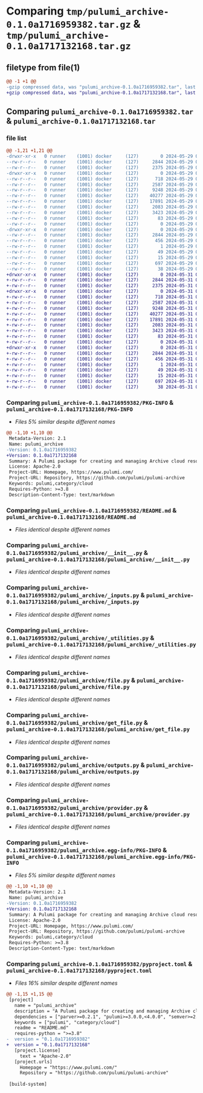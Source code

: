 # Comparing `tmp/pulumi_archive-0.1.0a1716959382.tar.gz` & `tmp/pulumi_archive-0.1.0a1717132168.tar.gz`

## filetype from file(1)

```diff
@@ -1 +1 @@
-gzip compressed data, was "pulumi_archive-0.1.0a1716959382.tar", last modified: Wed May 29 05:12:38 2024, max compression
+gzip compressed data, was "pulumi_archive-0.1.0a1717132168.tar", last modified: Fri May 31 05:12:10 2024, max compression
```

## Comparing `pulumi_archive-0.1.0a1716959382.tar` & `pulumi_archive-0.1.0a1717132168.tar`

### file list

```diff
@@ -1,21 +1,21 @@
-drwxr-xr-x   0 runner    (1001) docker     (127)        0 2024-05-29 05:12:38.167097 pulumi_archive-0.1.0a1716959382/
--rw-r--r--   0 runner    (1001) docker     (127)     2844 2024-05-29 05:12:38.167097 pulumi_archive-0.1.0a1716959382/PKG-INFO
--rw-r--r--   0 runner    (1001) docker     (127)     2375 2024-05-29 05:12:31.000000 pulumi_archive-0.1.0a1716959382/README.md
-drwxr-xr-x   0 runner    (1001) docker     (127)        0 2024-05-29 05:12:38.163097 pulumi_archive-0.1.0a1716959382/pulumi_archive/
--rw-r--r--   0 runner    (1001) docker     (127)      718 2024-05-29 05:12:31.000000 pulumi_archive-0.1.0a1716959382/pulumi_archive/__init__.py
--rw-r--r--   0 runner    (1001) docker     (127)     2587 2024-05-29 05:12:31.000000 pulumi_archive-0.1.0a1716959382/pulumi_archive/_inputs.py
--rw-r--r--   0 runner    (1001) docker     (127)     9248 2024-05-29 05:12:31.000000 pulumi_archive-0.1.0a1716959382/pulumi_archive/_utilities.py
--rw-r--r--   0 runner    (1001) docker     (127)    40277 2024-05-29 05:12:31.000000 pulumi_archive-0.1.0a1716959382/pulumi_archive/file.py
--rw-r--r--   0 runner    (1001) docker     (127)    17891 2024-05-29 05:12:31.000000 pulumi_archive-0.1.0a1716959382/pulumi_archive/get_file.py
--rw-r--r--   0 runner    (1001) docker     (127)     2083 2024-05-29 05:12:31.000000 pulumi_archive-0.1.0a1716959382/pulumi_archive/outputs.py
--rw-r--r--   0 runner    (1001) docker     (127)     3423 2024-05-29 05:12:31.000000 pulumi_archive-0.1.0a1716959382/pulumi_archive/provider.py
--rw-r--r--   0 runner    (1001) docker     (127)       83 2024-05-29 05:12:31.000000 pulumi_archive-0.1.0a1716959382/pulumi_archive/pulumi-plugin.json
--rw-r--r--   0 runner    (1001) docker     (127)        0 2024-05-29 05:12:31.000000 pulumi_archive-0.1.0a1716959382/pulumi_archive/py.typed
-drwxr-xr-x   0 runner    (1001) docker     (127)        0 2024-05-29 05:12:38.163097 pulumi_archive-0.1.0a1716959382/pulumi_archive.egg-info/
--rw-r--r--   0 runner    (1001) docker     (127)     2844 2024-05-29 05:12:38.000000 pulumi_archive-0.1.0a1716959382/pulumi_archive.egg-info/PKG-INFO
--rw-r--r--   0 runner    (1001) docker     (127)      456 2024-05-29 05:12:38.000000 pulumi_archive-0.1.0a1716959382/pulumi_archive.egg-info/SOURCES.txt
--rw-r--r--   0 runner    (1001) docker     (127)        1 2024-05-29 05:12:38.000000 pulumi_archive-0.1.0a1716959382/pulumi_archive.egg-info/dependency_links.txt
--rw-r--r--   0 runner    (1001) docker     (127)       49 2024-05-29 05:12:38.000000 pulumi_archive-0.1.0a1716959382/pulumi_archive.egg-info/requires.txt
--rw-r--r--   0 runner    (1001) docker     (127)       15 2024-05-29 05:12:38.000000 pulumi_archive-0.1.0a1716959382/pulumi_archive.egg-info/top_level.txt
--rw-r--r--   0 runner    (1001) docker     (127)      697 2024-05-29 05:12:31.000000 pulumi_archive-0.1.0a1716959382/pyproject.toml
--rw-r--r--   0 runner    (1001) docker     (127)       38 2024-05-29 05:12:38.167097 pulumi_archive-0.1.0a1716959382/setup.cfg
+drwxr-xr-x   0 runner    (1001) docker     (127)        0 2024-05-31 05:12:10.823142 pulumi_archive-0.1.0a1717132168/
+-rw-r--r--   0 runner    (1001) docker     (127)     2844 2024-05-31 05:12:10.823142 pulumi_archive-0.1.0a1717132168/PKG-INFO
+-rw-r--r--   0 runner    (1001) docker     (127)     2375 2024-05-31 05:12:04.000000 pulumi_archive-0.1.0a1717132168/README.md
+drwxr-xr-x   0 runner    (1001) docker     (127)        0 2024-05-31 05:12:10.819142 pulumi_archive-0.1.0a1717132168/pulumi_archive/
+-rw-r--r--   0 runner    (1001) docker     (127)      718 2024-05-31 05:12:04.000000 pulumi_archive-0.1.0a1717132168/pulumi_archive/__init__.py
+-rw-r--r--   0 runner    (1001) docker     (127)     2587 2024-05-31 05:12:04.000000 pulumi_archive-0.1.0a1717132168/pulumi_archive/_inputs.py
+-rw-r--r--   0 runner    (1001) docker     (127)     9248 2024-05-31 05:12:04.000000 pulumi_archive-0.1.0a1717132168/pulumi_archive/_utilities.py
+-rw-r--r--   0 runner    (1001) docker     (127)    40277 2024-05-31 05:12:04.000000 pulumi_archive-0.1.0a1717132168/pulumi_archive/file.py
+-rw-r--r--   0 runner    (1001) docker     (127)    17891 2024-05-31 05:12:04.000000 pulumi_archive-0.1.0a1717132168/pulumi_archive/get_file.py
+-rw-r--r--   0 runner    (1001) docker     (127)     2083 2024-05-31 05:12:04.000000 pulumi_archive-0.1.0a1717132168/pulumi_archive/outputs.py
+-rw-r--r--   0 runner    (1001) docker     (127)     3423 2024-05-31 05:12:04.000000 pulumi_archive-0.1.0a1717132168/pulumi_archive/provider.py
+-rw-r--r--   0 runner    (1001) docker     (127)       83 2024-05-31 05:12:04.000000 pulumi_archive-0.1.0a1717132168/pulumi_archive/pulumi-plugin.json
+-rw-r--r--   0 runner    (1001) docker     (127)        0 2024-05-31 05:12:04.000000 pulumi_archive-0.1.0a1717132168/pulumi_archive/py.typed
+drwxr-xr-x   0 runner    (1001) docker     (127)        0 2024-05-31 05:12:10.823142 pulumi_archive-0.1.0a1717132168/pulumi_archive.egg-info/
+-rw-r--r--   0 runner    (1001) docker     (127)     2844 2024-05-31 05:12:10.000000 pulumi_archive-0.1.0a1717132168/pulumi_archive.egg-info/PKG-INFO
+-rw-r--r--   0 runner    (1001) docker     (127)      456 2024-05-31 05:12:10.000000 pulumi_archive-0.1.0a1717132168/pulumi_archive.egg-info/SOURCES.txt
+-rw-r--r--   0 runner    (1001) docker     (127)        1 2024-05-31 05:12:10.000000 pulumi_archive-0.1.0a1717132168/pulumi_archive.egg-info/dependency_links.txt
+-rw-r--r--   0 runner    (1001) docker     (127)       49 2024-05-31 05:12:10.000000 pulumi_archive-0.1.0a1717132168/pulumi_archive.egg-info/requires.txt
+-rw-r--r--   0 runner    (1001) docker     (127)       15 2024-05-31 05:12:10.000000 pulumi_archive-0.1.0a1717132168/pulumi_archive.egg-info/top_level.txt
+-rw-r--r--   0 runner    (1001) docker     (127)      697 2024-05-31 05:12:04.000000 pulumi_archive-0.1.0a1717132168/pyproject.toml
+-rw-r--r--   0 runner    (1001) docker     (127)       38 2024-05-31 05:12:10.823142 pulumi_archive-0.1.0a1717132168/setup.cfg
```

### Comparing `pulumi_archive-0.1.0a1716959382/PKG-INFO` & `pulumi_archive-0.1.0a1717132168/PKG-INFO`

 * *Files 5% similar despite different names*

```diff
@@ -1,10 +1,10 @@
 Metadata-Version: 2.1
 Name: pulumi_archive
-Version: 0.1.0a1716959382
+Version: 0.1.0a1717132168
 Summary: A Pulumi package for creating and managing Archive cloud resources.
 License: Apache-2.0
 Project-URL: Homepage, https://www.pulumi.com/
 Project-URL: Repository, https://github.com/pulumi/pulumi-archive
 Keywords: pulumi,category/cloud
 Requires-Python: >=3.8
 Description-Content-Type: text/markdown
```

### Comparing `pulumi_archive-0.1.0a1716959382/README.md` & `pulumi_archive-0.1.0a1717132168/README.md`

 * *Files identical despite different names*

### Comparing `pulumi_archive-0.1.0a1716959382/pulumi_archive/__init__.py` & `pulumi_archive-0.1.0a1717132168/pulumi_archive/__init__.py`

 * *Files identical despite different names*

### Comparing `pulumi_archive-0.1.0a1716959382/pulumi_archive/_inputs.py` & `pulumi_archive-0.1.0a1717132168/pulumi_archive/_inputs.py`

 * *Files identical despite different names*

### Comparing `pulumi_archive-0.1.0a1716959382/pulumi_archive/_utilities.py` & `pulumi_archive-0.1.0a1717132168/pulumi_archive/_utilities.py`

 * *Files identical despite different names*

### Comparing `pulumi_archive-0.1.0a1716959382/pulumi_archive/file.py` & `pulumi_archive-0.1.0a1717132168/pulumi_archive/file.py`

 * *Files identical despite different names*

### Comparing `pulumi_archive-0.1.0a1716959382/pulumi_archive/get_file.py` & `pulumi_archive-0.1.0a1717132168/pulumi_archive/get_file.py`

 * *Files identical despite different names*

### Comparing `pulumi_archive-0.1.0a1716959382/pulumi_archive/outputs.py` & `pulumi_archive-0.1.0a1717132168/pulumi_archive/outputs.py`

 * *Files identical despite different names*

### Comparing `pulumi_archive-0.1.0a1716959382/pulumi_archive/provider.py` & `pulumi_archive-0.1.0a1717132168/pulumi_archive/provider.py`

 * *Files identical despite different names*

### Comparing `pulumi_archive-0.1.0a1716959382/pulumi_archive.egg-info/PKG-INFO` & `pulumi_archive-0.1.0a1717132168/pulumi_archive.egg-info/PKG-INFO`

 * *Files 5% similar despite different names*

```diff
@@ -1,10 +1,10 @@
 Metadata-Version: 2.1
 Name: pulumi_archive
-Version: 0.1.0a1716959382
+Version: 0.1.0a1717132168
 Summary: A Pulumi package for creating and managing Archive cloud resources.
 License: Apache-2.0
 Project-URL: Homepage, https://www.pulumi.com/
 Project-URL: Repository, https://github.com/pulumi/pulumi-archive
 Keywords: pulumi,category/cloud
 Requires-Python: >=3.8
 Description-Content-Type: text/markdown
```

### Comparing `pulumi_archive-0.1.0a1716959382/pyproject.toml` & `pulumi_archive-0.1.0a1717132168/pyproject.toml`

 * *Files 16% similar despite different names*

```diff
@@ -1,15 +1,15 @@
 [project]
   name = "pulumi_archive"
   description = "A Pulumi package for creating and managing Archive cloud resources."
   dependencies = ["parver>=0.2.1", "pulumi>=3.0.0,<4.0.0", "semver>=2.8.1"]
   keywords = ["pulumi", "category/cloud"]
   readme = "README.md"
   requires-python = ">=3.8"
-  version = "0.1.0a1716959382"
+  version = "0.1.0a1717132168"
   [project.license]
     text = "Apache-2.0"
   [project.urls]
     Homepage = "https://www.pulumi.com/"
     Repository = "https://github.com/pulumi/pulumi-archive"
 
 [build-system]
```

